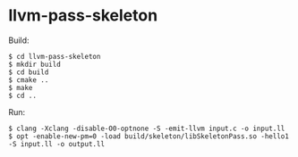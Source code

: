 # llvm-pass-skeleton

Build:

    $ cd llvm-pass-skeleton
    $ mkdir build
    $ cd build
    $ cmake ..
    $ make
    $ cd ..

Run:

    $ clang -Xclang -disable-O0-optnone -S -emit-llvm input.c -o input.ll
    $ opt -enable-new-pm=0 -load build/skeleton/libSkeletonPass.so -hello1 -S input.ll -o output.ll

